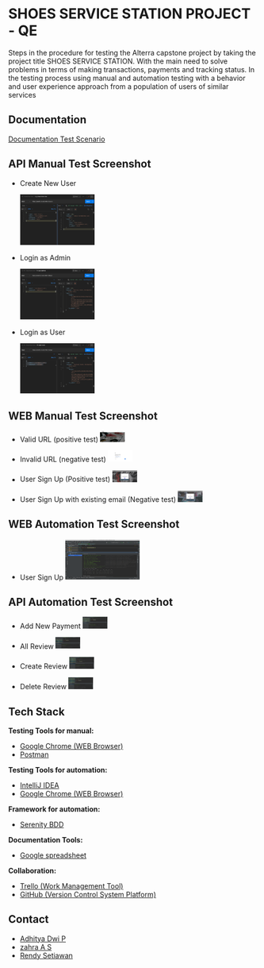 
# SHOES SERVICE STATION PROJECT - QE


Steps in the procedure for testing the Alterra capstone project by taking the project title SHOES SERVICE STATION.
With the main need to solve problems in terms of making transactions, payments and tracking status.
In the testing process using manual and automation testing with a behavior and user experience approach from a population of users of similar services




## Documentation

[Documentation Test Scenario](https://docs.google.com/spreadsheets/d/1TdS7NosiHK3OgMC5G-ekEdm0XI-P05fisq8BUzZf5Zo/edit#gid=659909770)


## API Manual Test Screenshot

- Create New User

  <img
  src="https://github.com/alta-shoes-and-care/QE/blob/main/SS/Manual%20Testing%20-%20API/1.%20(%2B)%20Create%20New%20User.png"
  alt="Alt text"
  title="Create New User"
  style="display: inline-block; margin: 0 auto; max-width: 150px">
  
- Login as Admin

  <img
  src="https://github.com/alta-shoes-and-care/QE/blob/main/SS/Manual%20Testing%20-%20API/21.%20(%2B)%20Login%20(admin).png"
  alt="Alt text"
  title="Login as Admin"
  style="display: inline-block; margin: 0 auto; max-width: 150px">
  
- Login as User

  <img
  src="https://github.com/alta-shoes-and-care/QE/blob/main/SS/Manual%20Testing%20-%20API/31.%20(%2B)%20Login%20(user).png"
  alt="Alt text"
  title="Login as User"
  style="display: inline-block; margin: 0 auto; max-width: 150px">
  
  
  
## WEB Manual Test Screenshot

- Valid URL (positive test)
<img
  src="https://github.com/alta-shoes-and-care/QE/blob/main/SS/Manual%20Testing%20-%20Web%20UI/1-Valid_URL.png"
  alt="Alt text"
  title="Valid URL"
  style="display: inline-block; margin: 0 auto; max-width: 50px">
  
- Invalid URL (negative test)
<img
  src="https://github.com/alta-shoes-and-care/QE/blob/main/SS/Manual%20Testing%20-%20Web%20UI/2-Invalid_URL.png"
  alt="Alt text"
  title="Invalid URL"
  style="display: inline-block; margin: 0 auto; max-width: 50px">
  
- User Sign Up (Positive test)
<img
  src="https://github.com/alta-shoes-and-care/QE/blob/main/SS/Manual%20Testing%20-%20Web%20UI/3-SignUp_(%2B).png"
  alt="Alt text"
  title="Invalid URL"
  style="display: inline-block; margin: 0 auto; max-width: 50px">
  
- User Sign Up with existing email (Negative test)
<img
  src="https://github.com/alta-shoes-and-care/QE/blob/main/SS/Manual%20Testing%20-%20Web%20UI/4-SignUp_Use%20email%20already%20registered.png"
  alt="Alt text"
  title="Invalid URL"
  style="display: inline-block; margin: 0 auto; max-width: 50px">
  
  
## WEB Automation Test Screenshot

- User Sign Up
<img
  src="https://github.com/alta-shoes-and-care/QE/blob/main/SS/Automation%20Testing%20-%20Web%20UI/SignUp%20(%2B).png"
  alt="Alt text"
  title="Create New User"
  style="display: inline-block; margin: 0 auto; max-width: 150px">



## API Automation Test Screenshot

- Add New Payment
<img
  src="https://github.com/alta-shoes-and-care/QE/blob/main/SS/API%20automation/AddNewPayment_(%2B).png"
  alt="Alt text"
  title="Add New Payment"
  style="display: inline-block; margin: 0 auto; max-width: 50px">
  
- All Review
<img
  src="https://github.com/alta-shoes-and-care/QE/blob/main/SS/API%20automation/AllReview_(%2B).png"
  alt="Alt text"
  title="All Review"
  style="display: inline-block; margin: 0 auto; max-width: 50px">  
  
- Create Review
<img
  src="https://github.com/alta-shoes-and-care/QE/blob/main/SS/API%20automation/CreateReview_(%2B).png"
  alt="Alt text"
  title="Create Review"
  style="display: inline-block; margin: 0 auto; max-width: 50px">  

- Delete Review
<img
  src="https://github.com/alta-shoes-and-care/QE/blob/main/SS/API%20automation/DeleteReview_(%2B).png"
  alt="Alt text"
  title="Delete Review"
  style="display: inline-block; margin: 0 auto; max-width: 50px">  

  

## Tech Stack  

**Testing Tools for manual:**  
- [Google Chrome (WEB Browser)](https://www.google.com/chrome/)
- [Postman](https://www.postman.com/)

**Testing Tools for automation:** 
- [IntelliJ IDEA](https://www.jetbrains.com/idea/)
- [Google Chrome (WEB Browser)](https://www.google.com/chrome/)

**Framework for automation:**
- [Serenity BDD](https://serenity-bdd.info/)

**Documentation Tools:** 
- [Google spreadsheet](https://www.google.com/sheets/about/)

**Collaboration:**
- [Trello (Work Management Tool)](https://trello.com/)
- [GitHub (Version Control System Platform)](https://github.com/)



## Contact

- [Adhitya Dwi P](https://github.com/Adhitya87)
- [zahra A S ](https://github.com/zahrasept)
- [Rendy Setiawan](https://github.com/rndsetiawan)


